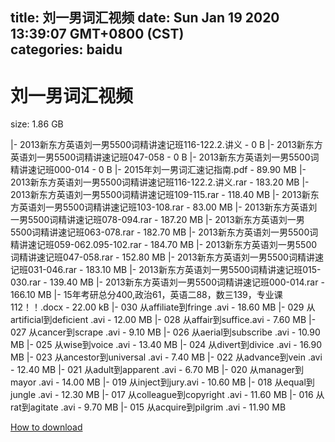 
title: 刘一男词汇视频
date: Sun Jan 19 2020 13:39:07 GMT+0800 (CST)    
categories: baidu
---

# 刘一男词汇视频
size: 1.86 GB
 
 
|- 2013新东方英语刘一男5500词精讲速记班116-122.2.讲义 - 0 B
|- 2013新东方英语刘一男5500词精讲速记班047-058 - 0 B
|- 2013新东方英语刘一男5500词精讲速记班000-014 - 0 B
|- 2015年刘一男词汇速记指南.pdf - 89.90 MB
|- 2013新东方英语刘一男5500词精讲速记班116-122.2.讲义.rar - 183.20 MB
|- 2013新东方英语刘一男5500词精讲速记班109-115.rar - 118.40 MB
|- 2013新东方英语刘一男5500词精讲速记班103-108.rar - 83.00 MB
|- 2013新东方英语刘一男5500词精讲速记班078-094.rar - 187.20 MB
|- 2013新东方英语刘一男5500词精讲速记班063-078.rar - 182.70 MB
|- 2013新东方英语刘一男5500词精讲速记班059-062.095-102.rar - 184.70 MB
|- 2013新东方英语刘一男5500词精讲速记班047-058.rar - 152.80 MB
|- 2013新东方英语刘一男5500词精讲速记班031-046.rar - 183.10 MB
|- 2013新东方英语刘一男5500词精讲速记班015-030.rar - 139.40 MB
|- 2013新东方英语刘一男5500词精讲速记班000-014.rar - 166.10 MB
|- 15年考研总分400,政治61，英语二88，数三139，专业课112！！.docx - 22.00 kB
|- 030 从affiliate到fringe .avi - 18.60 MB
|- 029 从artificial到deficient .avi - 12.00 MB
|- 028 从affair到suffice.avi - 7.60 MB
|- 027 从cancer到scrape .avi - 9.10 MB
|- 026 从aerial到subscribe .avi - 10.90 MB
|- 025 从wise到voice .avi - 13.40 MB
|- 024 从divert到divice .avi - 16.90 MB
|- 023 从ancestor到universal .avi - 7.40 MB
|- 022 从advance到vein .avi - 12.40 MB
|- 021 从adult到apparent .avi - 6.70 MB
|- 020 从manager到mayor .avi - 14.00 MB
|- 019 从inject到jury.avi - 10.60 MB
|- 018 从equal到jungle .avi - 12.30 MB
|- 017 从colleague到copyright .avi - 11.60 MB
|- 016 从rat到agitate .avi - 9.70 MB
|- 015 从acquire到pilgrim .avi - 11.90 MB

[How to download](https://bpcam.bemobtrk.com/go/2ceec3aa-1ca2-46d6-b9ff-aaa5c184517c?jno=1107)